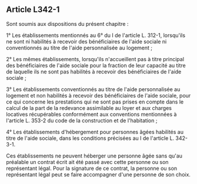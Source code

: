 ## Article L342-1

Sont soumis aux dispositions du présent chapitre :

1° Les établissements mentionnés au 6° du I de l'article L. 312-1, lorsqu'ils ne sont ni habilités à recevoir des
bénéficiaires de l'aide sociale ni conventionnés au titre de l'aide personnalisée au logement ;

2° Les mêmes établissements, lorsqu'ils n'accueillent pas à titre principal des bénéficiaires de l'aide sociale
pour la fraction de leur capacité au titre de laquelle ils ne sont pas habilités à recevoir des bénéficiaires de
l'aide sociale ;

3° Les établissements conventionnés au titre de l'aide personnalisée au logement et non habilités à recevoir
des bénéficiaires de l'aide sociale, pour ce qui concerne les prestations qui ne sont pas prises en compte dans
le calcul de la part de la redevance assimilable au loyer et aux charges locatives récupérables conformément
aux conventions mentionnées à l'article L. 353-2 du code de la construction et de l'habitation ;

4° Les établissements d'hébergement pour personnes âgées habilités au titre de l'aide sociale, dans les
conditions précisées au I de l'article L. 342-3-1.

Ces établissements ne peuvent héberger une personne âgée sans qu'au préalable un contrat écrit ait été passé
avec cette personne ou son représentant légal. Pour la signature de ce contrat, la personne ou son représentant
légal peut se faire accompagner d'une personne de son choix.

